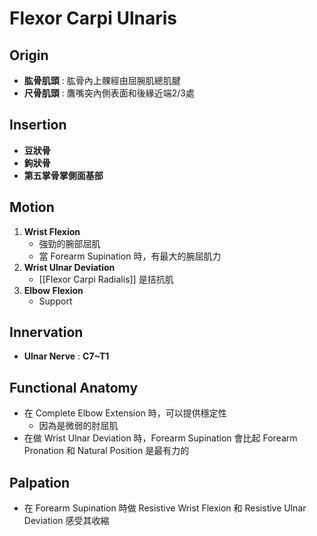 # Flexor Carpi Ulnaris
## Origin
* **肱骨肌頭** : 肱骨內上髁經由屈腕肌總肌腱
* **尺骨肌頭** : 鷹嘴突內側表面和後緣近端2/3處  

## Insertion
* **豆狀骨**
* **鉤狀骨**
* **第五掌骨掌側面基部**  

## Motion
1. **Wrist Flexion**
	* 強勁的腕部屈肌
	* 當 Forearm Supination 時，有最大的腕屈肌力  
2. **Wrist Ulnar Deviation**
	* [[Flexor Carpi Radialis]] 是拮抗肌
3. **Elbow Flexion**
	* Support  

## Innervation
* **Ulnar Nerve** : **C7~T1**  

## Functional Anatomy
* 在 Complete Elbow Extension 時，可以提供穩定性
	* 因為是微弱的肘屈肌    
* 在做 Wrist Ulnar Deviation 時，Forearm Supination 會比起 Forearm Pronation 和 Natural Position 是最有力的  

## Palpation
* 在 Forearm Supination 時做 Resistive Wrist Flexion 和 Resistive Ulnar Deviation 感受其收縮